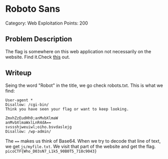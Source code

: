 # Roboto Sans
Category: Web Exploitation
Points: 200
## Problem Description
The flag is somewhere on this web application not necessarily on the website. Find it.Check  [this](http://saturn.picoctf.net:61304/)  out.
## Writeup
Seing the word "Robot" in the title, we go check robots.txt. This is what we find:
```
User-agent *
Disallow: /cgi-bin/
Think you have seen your flag or want to keep looking.

ZmxhZzEudHh0;anMvbXlmaW
anMvbXlmaWxlLnR4dA==
svssshjweuiwl;oiho.bsvdaslejg
Disallow: /wp-admin/
```
The `==` makes us think of Base64. When we try to decode that line of text, we get `js/myfile.txt`. We visit that part of the website and get the flag. 
<br> `picoCTF{Who_D03sN7_L1k5_90B0T5_718c9043}`
